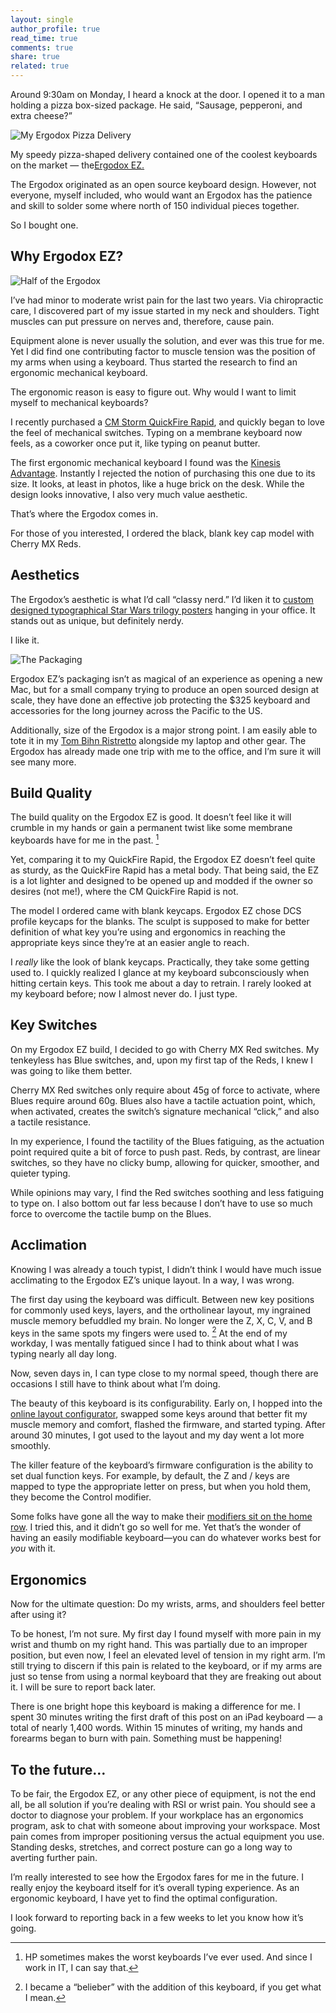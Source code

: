 ```yaml
---
layout: single
author_profile: true
read_time: true
comments: true
share: true
related: true
---
```


Around 9:30am on Monday, I heard a knock at the door. I opened it to a man holding a pizza box-sized package. He said, “Sausage, pepperoni, and extra cheese?”

![My Ergodox Pizza Delivery](\images\pizza-ergodox.png)

My speedy pizza-shaped delivery contained one of the coolest keyboards on the market — the[Ergodox EZ.](ergodox-ez.com "Ergodox EZ")

The Ergodox originated as an open source keyboard design. However, not everyone, myself included, who would want an Ergodox has the patience and skill to solder some where north of 150 individual pieces together.

So I bought one.

## Why Ergodox EZ?

![Half of the Ergodox](\images\ergodox-half.jpg)

I’ve had minor to moderate wrist pain for the last two years. Via chiropractic care, I discovered part of my issue started in my neck and shoulders. Tight muscles can put pressure on nerves and, therefore, cause pain.

Equipment alone is never usually the solution, and ever was this true for me. Yet I did find one contributing factor to muscle tension was the position of my arms when using a keyboard. Thus started the research to find an ergonomic mechanical keyboard.

The ergonomic reason is easy to figure out. Why would I want to limit myself to mechanical keyboards?

I recently purchased a [CM Storm QuickFire Rapid](https://www.amazon.com/gp/product/B072FQS2YF/ref=as_li_tl?ie=UTF8&tag=justindirose-20&camp=1789&creative=9325&linkCode=as2&creativeASIN=B072FQS2YF&linkId=d447e8626790469aa88b27b1e3b01beb), and quickly began to love the feel of mechanical switches. Typing on a membrane keyboard now feels, as a coworker once put it, like typing on peanut butter.

The first ergonomic mechanical keyboard I found was the [Kinesis Advantage](https://www.kinesis-ergo.com/shop/advantage2/). Instantly I rejected the notion of purchasing this one due to its size. It looks, at least in photos, like a huge brick on the desk. While the design looks innovative, I also very much value aesthetic.

That’s where the Ergodox comes in.

For those of you interested, I ordered the black, blank key cap model with Cherry MX Reds.

## Aesthetics

The Ergodox’s aesthetic is what I’d call “classy nerd.” I’d liken it to [custom designed typographical Star Wars trilogy posters](http://hiconsumption.com/2013/01/typographic-star-wars-posters-by-pete-ware/) hanging in your office. It stands out as unique, but definitely nerdy.

I like it.

![The Packaging](\images\ergodox-packaging.jpg)

Ergodox EZ’s packaging isn’t as magical of an experience as opening a new Mac, but for a small company trying to produce an open sourced design at scale, they have done an effective job protecting the $325 keyboard and accessories for the long journey across the Pacific to the US.

Additionally, size of the Ergodox is a major strong point. I am easily able to tote it in my [Tom Bihn Ristretto](file:///Users/justindirose/Pictures/Photos%20Library%202.photoslibrary/resources/proxies/derivatives/92/00/9251/UNADJUSTEDNONRAW_thumb_9251.jpg) alongside my laptop and other gear.  The Ergodox has already made one trip with me to the office, and I’m sure it will see many more.

## Build Quality

The build quality on the Ergodox EZ is good. It doesn’t feel like it will crumble in my hands or gain a permanent twist like some membrane keyboards have for me in the past. [^1]

Yet, comparing it to my QuickFire Rapid, the Ergodox EZ doesn’t feel quite as sturdy, as the QuickFire Rapid has a metal body. That being said, the EZ is a lot lighter and designed to be opened up and modded if the owner so desires (not me!), where the CM QuickFire Rapid is not.

The model I ordered came with blank keycaps. Ergodox EZ chose DCS profile keycaps for the blanks. The sculpt is supposed to make for better definition of what key you’re using and ergonomics in reaching the appropriate keys since they’re at an easier angle to reach.

I *really* like the look of blank keycaps. Practically, they take some getting used to. I quickly realized I glance at my keyboard subconsciously when hitting certain keys. This took me about a day to retrain. I rarely looked at my keyboard before; now I almost never do. I just type.

## Key Switches

On my Ergodox EZ build, I decided to go with Cherry MX Red switches. My tenkeyless has Blue switches, and, upon my first tap of the Reds, I knew I was going to like them better.

Cherry MX Red switches only require about 45g of force to activate, where Blues require around 60g. Blues also have a tactile actuation point, which, when activated, creates the switch’s signature mechanical “click,” and also a tactile resistance.

In my experience, I found the tactility of the Blues fatiguing, as the actuation point required quite a bit of force to push past. Reds, by contrast, are linear switches, so they have no clicky bump, allowing for quicker, smoother, and quieter typing.

While opinions may vary, I find the Red switches soothing and less fatiguing to type on. I also bottom out far less because I don’t have to use so much force to overcome the tactile bump on the Blues.

## Acclimation

Knowing I was already a touch typist, I didn’t think I would have much issue acclimating to the Ergodox EZ’s unique layout. In a way, I was wrong.

The first day using the keyboard was difficult. Between new key positions for commonly used keys, layers, and the ortholinear layout, my ingrained muscle memory befuddled my brain. No longer were the Z, X, C, V, and B keys in the same spots my fingers were used to. [^2] At the end of my workday, I was mentally fatigued since I had to think about what I was typing nearly all day long.

Now, seven days in, I can type close to my normal speed, though there are occasions I still have to think about what I’m doing.

The beauty of this keyboard is its configurability. Early on, I hopped into the [online layout configurator](https://configure.ergodox-ez.com), swapped some keys around that better fit my muscle memory and comfort, flashed the firmware, and started typing. After around 30 minutes, I got used to the layout and my day went a lot more smoothly.

The killer feature of the keyboard’s firmware configuration is the ability to set dual function keys. For example, by default, the Z and / keys are mapped to type the appropriate letter on press, but when you hold them, they become the Control modifier.

Some folks have gone all the way to make their [modifiers sit on the home row](https://twitter.com/jkdufair/status/894918787551703040). I tried this, and it didn’t go so well for me. Yet that’s the wonder of having an easily modifiable keyboard—you can do whatever works best for *you* with it.

## Ergonomics

Now for the ultimate question: Do my wrists, arms, and shoulders feel better after using it?

To be honest, I’m not sure. My first day I found myself with more pain in my wrist and thumb on my right hand. This was partially due to an improper position, but even now, I feel an elevated level of tension in my right arm. I’m still trying to discern if this pain is related to the keyboard, or if my arms are just so tense from using a normal keyboard that they are freaking out about it. I will be sure to report back later.

There is one bright hope this keyboard is making a difference for me. I spent 30 minutes writing the first draft of this post on an iPad keyboard — a total of nearly 1,400 words.  Within 15 minutes of writing, my hands and forearms began to burn with pain. Something must be happening!

## To the future…

To be fair, the Ergodox EZ, or any other piece of equipment, is not the end all, be all solution if you’re dealing with RSI or wrist pain. You should see a doctor to diagnose your problem. If your workplace has an ergonomics program, ask to chat with someone about improving your workspace. Most pain comes from improper positioning versus the actual equipment you use. Standing desks, stretches, and correct posture can go a long way to averting further pain.

I’m really interested to see how the Ergodox fares for me in the future. I really enjoy the keyboard itself for it’s overall typing experience. As an ergonomic keyboard, I have yet to find the optimal configuration.

I look forward to reporting back in a few weeks to let you know how it’s going.

[^1]:	HP sometimes makes the worst keyboards I’ve ever used. And since I work in IT, I can say that.

[^2]:	I became a “belieber” with the addition of this keyboard, if you get what I mean.

